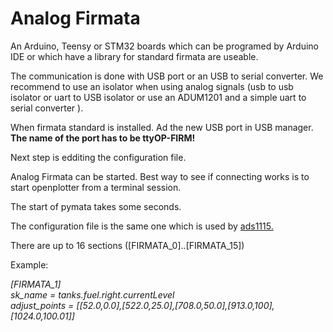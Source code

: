 # Analog Firmata

An Arduino, Teensy or STM32 boards which can be programed by Arduino IDE or which have a library for standard firmata are useable.

The communication is done with USB port or an USB to serial converter. We recommend to use an isolator when using analog signals \(usb to usb isolator or uart to USB isolator or use an ADUM1201 and a simple uart to serial converter \).

When firmata standard is installed. Ad the new USB port in USB manager. **The name of the port has to be ttyOP-FIRM!**

Next step is edditing the configuration file.

Analog Firmata can be started. Best way to see if connecting works is to start openplotter from a terminal session.

The start of pymata takes some seconds.

The configuration file is the same one which is used by [ads1115.](/analog-ads1115.md)

There are up to 16 sections \(\[FIRMATA\_0\]..\[FIRMATA\_15\]\)

Example:

_\[FIRMATA\_1\]   
sk\_name = tanks.fuel.right.currentLevel   
adjust\_points = \[\[52.0,0.0\],\[522.0,25.0\],\[708.0,50.0\],\[913.0,100\],\[1024.0,100.01\]\]_

